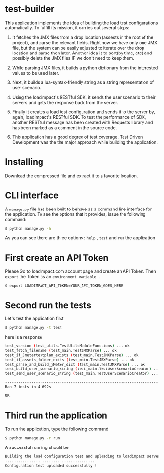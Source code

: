 test-builder
============

This application implements the idea of building the load test configurations automatically.
To fulfill its mission, it carries out several steps:

1. It fetches the JMX files from a drop location (assests in the root of the project),
   and parse the relevant fields. Right now we have only one JMX file, but the system can be
   easily adjusted to  iterate over the drop location and parse then later. 
   Another idea is to sort(by time, etc) and possibly delete the JMX files IF we don't need
   to keep them.

2. While parsing JMX files, it builds a python dictionary from the interested values 
   to be used later.
   
3. Next, it builds a lua-syntax-friendly string as a string representation 
   of user scenario.
   
4. Using the loadimpact's RESTful SDK, it sends the user scenario to their servers and
   gets the response back from the server.
   
5. Finally it creates a load test configuration and sends it to the server 
   by, again, loadimpact's RESTful SDK.
   To test the performance of SDK, another RESTful message has been created with 
   Requests library and has been marked as a comment in the source code.               

6. This application has a good degree of test coverage. Test Driven Development was the
   the major approach while building the application. 
   
   

Installing
==========
Download the compressed file and extract it to a favorite location. 


CLI interface
==============
A `manage.py` file has been built to behave as a command line interface for 
the application. 
To see the options that it provides, issue the following command:
```bash
$ python manage.py -h
```
As you can see there are three options : `help` , `test` and `run` the application 


First create an API Token
=========================
Please Go to loadimpact.com account page and create an API Token.
Then `export` the Token as an `environment variable	`. 
```bash
$ export LOADIMPACT_API_TOKEN=YOUR_API_TOKEN_GOES_HERE
```

Second run the tests
====================
Let's test the application first
```bash
$ python manage.py -t test
```
here is a response 
```bash
test_version (test_utils.TestUtilsModuleFunctions) ... ok
test_fetch_filename (test_main.TestJMXParse) ... ok
test_if_Jmetertestplan_exists (test_main.TestJMXParse) ... ok
test_if_assets_folder_exits (test_main.TestJMXParse) ... ok
test_parse_and_build_jMeter_dict (test_main.TestJMXParse) ... ok
test_build_user_scenario_string (test_main.TestUserScenarioCreator) ... ok
test_send_user_scenario_string (test_main.TestUserScenarioCreator) ... ok

----------------------------------------------------------------------
Ran 7 tests in 4.692s

OK
```


Third run the application
=========================
To run the application, type the following command
```bash
$ python manage.py -r run
```
A successful running should be 
```bash
Building the load configuration test and uploading to loadimpact servers.
.........................................
Configuration test uploaded successfully !
```


